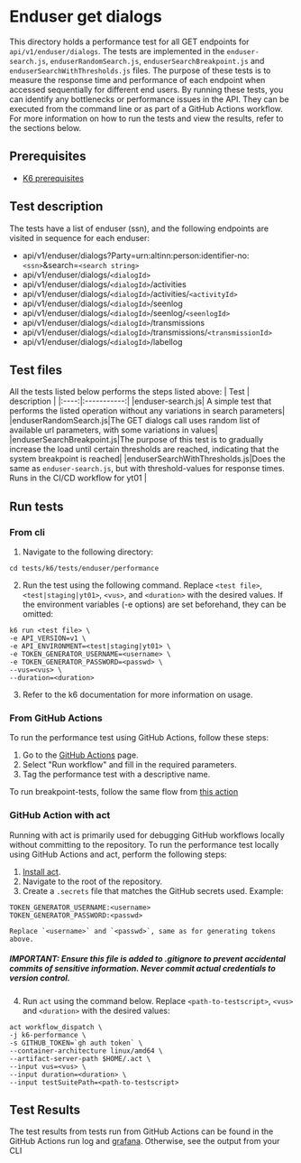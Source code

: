 # Enduser get dialogs

This directory holds a performance test for all GET endpoints for `api/v1/enduser/dialogs`. The tests are implemented in the `enduser-search.js`, `enduserRandomSearch.js`, `enduserSearchBreakpoint.js` and `enduserSearchWithThresholds.js` files. The purpose of these tests is to measure the response time and performance of each endpoint when accessed sequentially for different end users. By running these tests, you can identify any bottlenecks or performance issues in the API. They can be executed from the command line or as part of a GitHub Actions workflow. For more information on how to run the tests and view the results, refer to the sections below.

## Prerequisites
- [K6 prerequisites](../../README.md#Prerequisites)

## Test description
The tests have a list of enduser (ssn), and the following endpoints are visited in
sequence for each enduser:
- api/v1/enduser/dialogs?Party=urn:altinn:person:identifier-no:`<ssn>`&search=`<search string>`
- api/v1/enduser/dialogs/`<dialogId>`
- api/v1/enduser/dialogs/`<dialogId>`/activities
- api/v1/enduser/dialogs/`<dialogId>`/activities/`<activityId>`
- api/v1/enduser/dialogs/`<dialogId>`/seenlog
- api/v1/enduser/dialogs/`<dialogId>`/seenlog/`<seenlogId>`
- api/v1/enduser/dialogs/`<dialogId>`/transmissions
- api/v1/enduser/dialogs/`<dialogId>`/transmissions/`<transmissionId>`
- api/v1/enduser/dialogs/`<dialogId>`/labellog

## Test files
All the tests listed below performs the steps listed above: 
| Test | description |
|:----:|:-----------:|
|enduser-search.js| A simple test that performs the listed operation without any variations in search parameters|
|enduserRandomSearch.js|The GET dialogs call uses random list of available url parameters, with some variations in values|
|enduserSearchBreakpoint.js|The purpose of this test is to gradually increase the load until certain thresholds are reached, indicating that the system breakpoint is reached|
|enduserSearchWithThresholds.js|Does the same as `enduser-search.js`, but with threshold-values for response times. Runs in the CI/CD workflow for yt01 |


## Run tests
### From cli
1. Navigate to the following directory:
```shell
cd tests/k6/tests/enduser/performance
```
2. Run the test using the following command. Replace `<test file>`, `<test|staging|yt01>`, `<vus>`, and `<duration>` with the desired values. If the environment variables (-e options) are set beforehand, they can be omitted:
```shell
k6 run <test file> \
-e API_VERSION=v1 \
-e API_ENVIRONMENT=<test|staging|yt01> \
-e TOKEN_GENERATOR_USERNAME=<username> \
-e TOKEN_GENERATOR_PASSWORD=<passwd> \
--vus=<vus> \
--duration=<duration>
```
3. Refer to the k6 documentation for more information on usage.

### From GitHub Actions
To run the performance test using GitHub Actions, follow these steps:
1. Go to the [GitHub Actions](https://github.com/altinn/dialogporten/actions/workflows/dispatch-k6-performance.yml) page.
2. Select "Run workflow" and fill in the required parameters.
3. Tag the performance test with a descriptive name. 

To run breakpoint-tests, follow the same flow from [this action](https://github.com/altinn/dialogporten/actions/workflows/dispatch-k6-breakpoint.yml)

### GitHub Action with act
Running with act is primarily used for debugging GitHub workflows locally without committing to the repository.
To run the performance test locally using GitHub Actions and act, perform the following steps:
1. [Install act](https://nektosact.com/installation/).
2. Navigate to the root of the repository.
3. Create a `.secrets` file that matches the GitHub secrets used. Example:
```file
TOKEN_GENERATOR_USERNAME:<username>
TOKEN_GENERATOR_PASSWORD:<passwd>
```
    Replace `<username>` and `<passwd>`, same as for generating tokens above. 
##### IMPORTANT: Ensure this file is added to .gitignore to prevent accidental commits of sensitive information. Never commit actual credentials to version control.
4. Run `act` using the command below. Replace `<path-to-testscript>`, `<vus>` and `<duration>` with the desired values:
```shell
act workflow_dispatch \
-j k6-performance \
-s GITHUB_TOKEN=`gh auth token` \
--container-architecture linux/amd64 \
--artifact-server-path $HOME/.act \ 
--input vus=<vus> \
--input duration=<duration> \ 
--input testSuitePath=<path-to-testscript>
```

## Test Results
The test results from tests run from GitHub Actions can be found in the GitHub Actions run log and [grafana](https://altinn-grafana-test-b2b8dpdkcvfuhfd3.eno.grafana.azure.com/d/eek8vrtzba8e8a/k6-prometheus-dialogporten?orgId=1&refresh=30s&var-DS_PROMETHEUS=k6tests-amw&var-namespace=dialogporten&var-testid=All&var-quantile_stat=p99&from=now-30m&to=now&var-adhoc_filter=url%7C%21~%7Ctesttools).
Otherwise, see the output from your CLI
